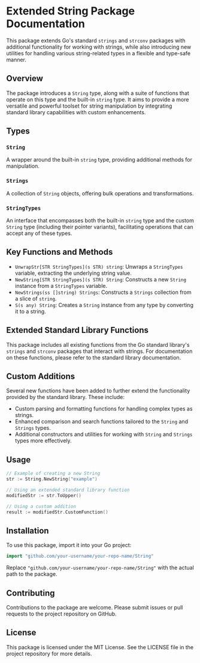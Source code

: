 
# Extended String Package Documentation

This package extends Go's standard `strings` and `strconv` packages with additional functionality for working with strings, while also introducing new utilities for handling various string-related types in a flexible and type-safe manner.

## Overview

The package introduces a `String` type, along with a suite of functions that operate on this type and the built-in `string` type. It aims to provide a more versatile and powerful toolset for string manipulation by integrating standard library capabilities with custom enhancements.

## Types

### `String`

A wrapper around the built-in `string` type, providing additional methods for manipulation.

### `Strings`

A collection of `String` objects, offering bulk operations and transformations.

### `StringTypes`

An interface that encompasses both the built-in `string` type and the custom `String` type (including their pointer variants), facilitating operations that can accept any of these types.

## Key Functions and Methods

- `UnwrapStr[STR StringTypes](s STR) string`: Unwraps a `StringTypes` variable, extracting the underlying string value.
- `NewString[STR StringTypes](s STR) String`: Constructs a new `String` instance from a `StringTypes` variable.
- `NewStrings(ss []string) Strings`: Constructs a `Strings` collection from a slice of `string`.
- `S(s any) String`: Creates a `String` instance from any type by converting it to a string.

## Extended Standard Library Functions

This package includes all existing functions from the Go standard library's `strings` and `strconv` packages that interact with strings. For documentation on these functions, please refer to the standard library documentation.

## Custom Additions

Several new functions have been added to further extend the functionality provided by the standard library. These include:

- Custom parsing and formatting functions for handling complex types as strings.
- Enhanced comparison and search functions tailored to the `String` and `Strings` types.
- Additional constructors and utilities for working with `String` and `Strings` types more effectively.

## Usage

```go
// Example of creating a new String
str := String.NewString("example")

// Using an extended standard library function
modifiedStr := str.ToUpper()

// Using a custom addition
result := modifiedStr.CustomFunction()
```

## Installation

To use this package, import it into your Go project:

```go
import "github.com/your-username/your-repo-name/String"
```

Replace `"github.com/your-username/your-repo-name/String"` with the actual path to the package.

## Contributing

Contributions to the package are welcome. Please submit issues or pull requests to the project repository on GitHub.

## License

This package is licensed under the MIT License. See the LICENSE file in the project repository for more details.
